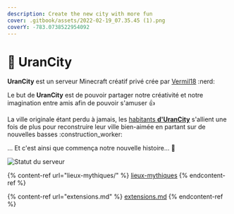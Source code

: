```yaml
---
description: Create the new city with more fun
cover: .gitbook/assets/2022-02-19_07.35.45 (1).png
coverY: -783.0738522954092
---
```


# 💙 UranCity

**UranCity** est un serveur Minecraft créatif privé crée par [Vermil18](broken-reference) :nerd:

Le but de **UranCity** est de pouvoir partager notre créativité et notre imagination entre amis afin de pouvoir s'amuser :thumbsup:

La ville originale étant perdu à jamais, les [habitants **d'UranCity**](broken-reference) s'allient une fois de plus pour reconstruire leur ville bien-aimée en partant sur de nouvelles basses :construction\_worker:

… Et c'est ainsi que commença notre nouvelle histoire… :stars:

![Statut du serveur](https://status.urancity.ml)

{% content-ref url="lieux-mythiques/" %}
[lieux-mythiques](lieux-mythiques/)
{% endcontent-ref %}

{% content-ref url="extensions.md" %}
[extensions.md](extensions.md)
{% endcontent-ref %}
